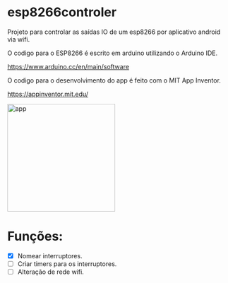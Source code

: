 # esp8266controler
Projeto para controlar as saídas IO de um esp8266 por aplicativo android via wifi.

O codigo para o ESP8266 é escrito em arduino utilizando o Arduino IDE.

https://www.arduino.cc/en/main/software

O codigo para o desenvolvimento do app é feito com o MIT App Inventor.

https://appinventor.mit.edu/

<img width="244" alt="app" src="https://user-images.githubusercontent.com/59963253/76728405-5e39df00-6735-11ea-8b2f-6deb92f9c7a9.PNG">

# Funções:

- [x] Nomear interruptores.
- [ ] Criar timers para os interruptores.
- [ ] Alteração de rede wifi.
